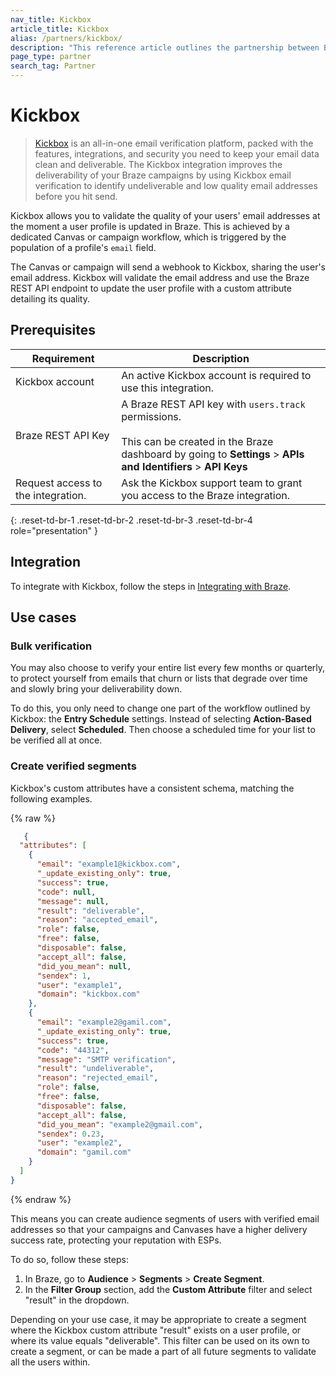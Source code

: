 ```yaml
---
nav_title: Kickbox
article_title: Kickbox
alias: /partners/kickbox/
description: "This reference article outlines the partnership between Braze and Kickbox. Kickbox makes it easy to verify your email lists, or integrate email verification into your application."
page_type: partner
search_tag: Partner
---
```


# Kickbox

> [Kickbox](https://kickbox.com/) is an all-in-one email verification platform, packed with the features, integrations, and security you need to keep your email data clean and deliverable. The Kickbox integration improves the deliverability of your Braze campaigns by using Kickbox email verification to identify undeliverable and low quality email addresses before you hit send.

Kickbox allows you to validate the quality of your users' email addresses at the moment a user profile is updated in Braze. This is achieved by a dedicated Canvas or campaign workflow, which is triggered by the population of a profile's `email` field.

The Canvas or campaign will send a webhook to Kickbox, sharing the user's email address. Kickbox will validate the email address and use the Braze REST API endpoint to update the user profile with a custom attribute detailing its quality.

## Prerequisites

| Requirement                           | Description                                                                   |
| --------------------------------------|-------------------------------------------------------------------------------|
| Kickbox account                       | An active Kickbox account is required to use this integration.                |
| Braze REST API Key   | A Braze REST API key with `users.track` permissions. <br><br>This can be created in the Braze dashboard by going to **Settings** > **APIs and Identifiers** > **API Keys**|
| Request access to the integration.     | Ask the Kickbox support team to grant you access to the Braze integration.        |
{: .reset-td-br-1 .reset-td-br-2 .reset-td-br-3 .reset-td-br-4 role="presentation" }

## Integration

To integrate with Kickbox, follow the steps in [Integrating with Braze](https://docs.kickbox.com/docs/integrating-with-braze#/).

## Use cases

### Bulk verification

You may also choose to verify your entire list every few months or quarterly, to protect yourself from emails that churn or lists that degrade over time and slowly bring your deliverability down.

To do this, you only need to change one part of the workflow outlined by Kickbox: the **Entry Schedule** settings. Instead of selecting **Action-Based Delivery**, select **Scheduled**. Then choose a scheduled time for your list to be verified all at once.

### Create verified segments

Kickbox's custom attributes have a consistent schema, matching the following examples.

{% raw %}
```json
   {
  "attributes": [
    {
      "email": "example1@kickbox.com",
      "_update_existing_only": true,
      "success": true,
      "code": null,
      "message": null,
      "result": "deliverable",
      "reason": "accepted_email",
      "role": false,
      "free": false,
      "disposable": false,
      "accept_all": false,
      "did_you_mean": null,
      "sendex": 1,
      "user": "example1",
      "domain": "kickbox.com"
    },
    {
      "email": "example2@gamil.com",
      "_update_existing_only": true,
      "success": true,
      "code": "44312",
      "message": "SMTP verification",
      "result": "undeliverable",
      "reason": "rejected_email",
      "role": false,
      "free": false,
      "disposable": false,
      "accept_all": false,
      "did_you_mean": "example2@gmail.com",
      "sendex": 0.23,
      "user": "example2",
      "domain": "gamil.com"
    }
  ]
}
```
{% endraw %}

This means you can create audience segments of users with verified email addresses so that your campaigns and Canvases have a higher delivery success rate, protecting your reputation with ESPs.

To do so, follow these steps:

1. In Braze, go to **Audience** > **Segments** > **Create Segment**.
2. In the **Filter Group** section, add the **Custom Attribute** filter and select "result" in the dropdown. 

Depending on your use case, it may be appropriate to create a segment where the Kickbox custom attribute "result" exists on a user profile, or where its value equals "deliverable". This filter can be used on its own to create a segment, or can be made a part of all future segments to validate all the users within. 